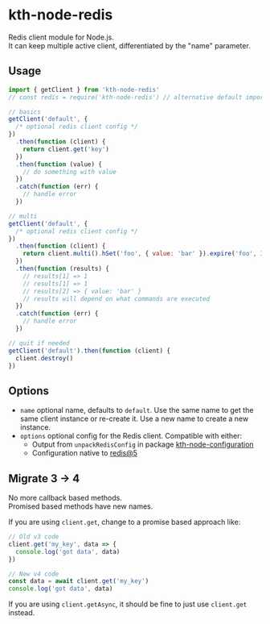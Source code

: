 # kth-node-redis

Redis client module for Node.js.  
It can keep multiple active client, differentiated by the "name" parameter.

## Usage

```javascript
import { getClient } from 'kth-node-redis'
// const redis = require('kth-node-redis') // alternative default import

// basics
getClient('default', {
  /* optional redis client config */
})
  .then(function (client) {
    return client.get('key')
  })
  .then(function (value) {
    // do something with value
  })
  .catch(function (err) {
    // handle error
  })

// multi
getClient('default', {
  /* optional redis client config */
})
  .then(function (client) {
    return client.multi().hSet('foo', { value: 'bar' }).expire('foo', 30).hGetAll('foo').exec()
  })
  .then(function (results) {
    // results[1] => 1
    // results[1] => 1
    // results[2] => { value: 'bar' }
    // results will depend on what commands are executed
  })
  .catch(function (err) {
    // handle error
  })

// quit if needed
getClient('default').then(function (client) {
  client.destroy()
})
```

## Options

- `name` optional name, defaults to `default`. Use the same name to get
  the same client instance or re-create it. Use a new name to create a
  new instance.
- `options` optional config for the Redis client. Compatible with either:
  - Output from `unpackRedisConfig` in package [kth-node-configuration](https://github.com/KTH/kth-node-configuration)
  - Configuration native to [redis@5](https://raw.githubusercontent.com/redis/node-redis/refs/heads/master/docs/client-configuration.md)

## Migrate 3 -> 4

No more callback based methods.  
Promised based methods have new names.

If you are using `client.get`, change to a promise based approach like:

```javascript
// Old v3 code
client.get('my_key', data => {
  console.log('got data', data)
})

// New v4 code
const data = await client.get('my_key')
console.log('got data', data)
```

If you are using `client.getAsync`, it should be fine to just use `client.get` instead.
